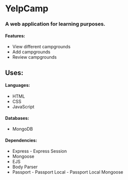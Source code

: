 # YelpCamp
### A web application for learning purposes.

#### Features:
- View different campgrounds
- Add campgrounds
- Review campgrounds

## Uses:
#### Languages:
- HTML
- CSS
- JavaScript

#### Databases:
- MongoDB

#### Dependencies:

- Express
		- Express Session
- Mongoose
- EJS
- Body Parser
- Passport
		- Passport Local
		- Passport Local Mongoose
